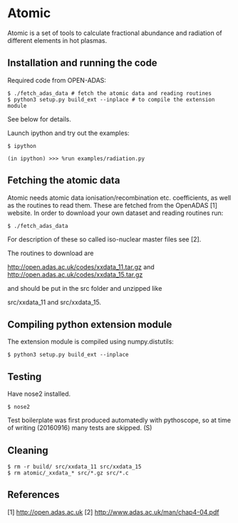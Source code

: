 Atomic
======

Atomic is a set of tools to calculate fractional abundance and radiation of
different elements in hot plasmas.


Installation and running the code
---------------------------------

Required code from OPEN-ADAS:

    $ ./fetch_adas_data # fetch the atomic data and reading routines
    $ python3 setup.py build_ext --inplace # to compile the extension module

See below for details.

Launch ipython and try out the examples:

    $ ipython

    (in ipython) >>> %run examples/radiation.py



Fetching the atomic data
------------------------

Atomic needs atomic data ionisation/recombination etc. coefficients, as well as
the routines to read them. These are fetched from the OpenADAS [1] website.
In order to download your own dataset and reading routines
run:

    $ ./fetch_adas_data

For description of these so called iso-nuclear master files see [2].

The routines to download are 

http://open.adas.ac.uk/codes/xxdata_11.tar.gz and 
http://open.adas.ac.uk/codes/xxdata_15.tar.gz 

and should be put in the src folder and unzipped like 

src/xxdata_11 and
src/xxdata_15.


Compiling python extension module
---------------------------------

The extension module is compiled using numpy.distutils:

    $ python3 setup.py build_ext --inplace


Testing
-------

Have nose2 installed.

    $ nose2

Test boilerplate was first produced automatedly with pythoscope, so
at time of writing (20160916) many tests are skipped. (S)


Cleaning
--------

    $ rm -r build/ src/xxdata_11 src/xxdata_15
    $ rm atomic/_xxdata_* src/*.gz src/*.c


References
----------

[1] http://open.adas.ac.uk
[2] http://www.adas.ac.uk/man/chap4-04.pdf


